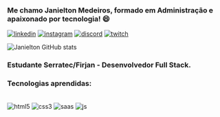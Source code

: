 ### Me chamo Janielton Medeiros, formado em Administração e apaixonado por tecnologia! 😄
[![linkedin](https://img.shields.io/badge/LinkedIn-0077B5?style=for-the-badge&logo=linkedin&logoColor=white)](https://www.linkedin.com/in/janieltonmedeiros)
[![instagram](https://img.shields.io/badge/Instagram-E4405F?style=for-the-badge&logo=instagram&logoColor=white)](https://www.instagram.com/janieltom/)
[![discord](https://img.shields.io/badge/Discord-7289DA?style=for-the-badge&logo=discord&logoColor=white)](https://discord.com/invite/Ve24nyDqWV)
[![twitch](https://img.shields.io/badge/Twitch-9146FF?style=for-the-badge&logo=twitch&logoColor=white)](https://www.twitch.tv/darkorioon)

![Janielton GitHub stats](https://github-readme-stats.vercel.app/api?username=Janielton-Medeiros&theme=algolia_icons=true)

### Estudante Serratec/Firjan - Desenvolvedor Full Stack. 
### Tecnologias aprendidas:
<div style="display: inline_block"><br>
  <img align = "center" alt=html5 src= "https://img.shields.io/badge/HTML5-E34F26?style=for-the-badge&logo=html5&logoColor=white"> 
  <img align = "center" alt=css3 src= "https://img.shields.io/badge/CSS3-1572B6?style=for-the-badge&logo=css3&logoColor=white">  
  <img align = "center" alt=saas src= "https://img.shields.io/badge/Sass-CC6699?style=for-the-badge&logo=sass&logoColor=white">
  <img align = "center" alt=js src= "https://img.shields.io/badge/JavaScript-323330?style=for-the-badge&logo=javascript&logoColor=F7DF1E"> 
</div>

